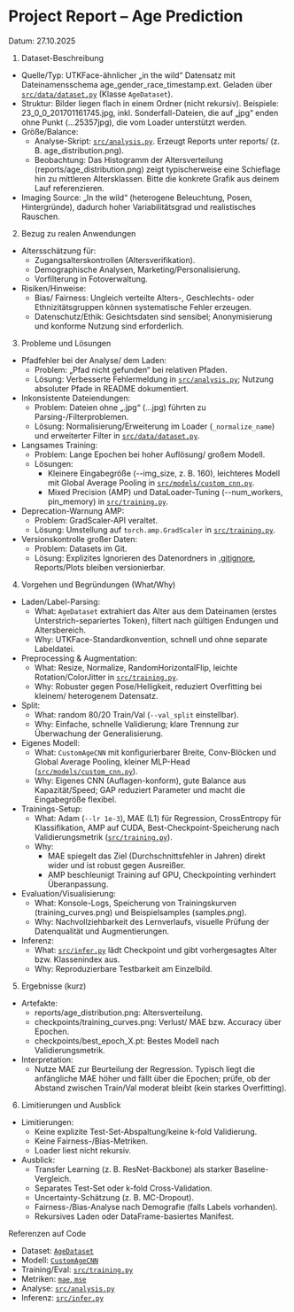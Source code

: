 # Project Report – Age Prediction

Datum: 27.10.2025

1) Dataset-Beschreibung
- Quelle/Typ: UTKFace-ähnlicher „in the wild“ Datensatz mit Dateinamensschema age_gender_race_timestamp.ext. Geladen über [`src/data/dataset.py`](src/data/dataset.py) (Klasse `AgeDataset`).
- Struktur: Bilder liegen flach in einem Ordner (nicht rekursiv). Beispiele: 23_0_0_201701161745.jpg, inkl. Sonderfall-Dateien, die auf „jpg“ enden ohne Punkt (…25357jpg), die vom Loader unterstützt werden.
- Größe/Balance:
  - Analyse-Skript: [`src/analysis.py`](src/analysis.py). Erzeugt Reports unter reports/ (z. B. age_distribution.png).
  - Beobachtung: Das Histogramm der Altersverteilung (reports/age_distribution.png) zeigt typischerweise eine Schieflage hin zu mittleren Altersklassen. Bitte die konkrete Grafik aus deinem Lauf referenzieren.
- Imaging Source: „In the wild“ (heterogene Beleuchtung, Posen, Hintergründe), dadurch hoher Variabilitätsgrad und realistisches Rauschen.

2) Bezug zu realen Anwendungen
- Altersschätzung für:
  - Zugangsalterskontrollen (Altersverifikation).
  - Demographische Analysen, Marketing/Personalisierung.
  - Vorfilterung in Fotoverwaltung.
- Risiken/Hinweise:
  - Bias/ Fairness: Ungleich verteilte Alters-, Geschlechts- oder Ethnizitätsgruppen können systematische Fehler erzeugen.
  - Datenschutz/Ethik: Gesichtsdaten sind sensibel; Anonymisierung und konforme Nutzung sind erforderlich.

3) Probleme und Lösungen
- Pfadfehler bei der Analyse/ dem Laden:
  - Problem: „Pfad nicht gefunden“ bei relativen Pfaden.
  - Lösung: Verbesserte Fehlermeldung in [`src/analysis.py`](src/analysis.py); Nutzung absoluter Pfade in README dokumentiert.
- Inkonsistente Dateiendungen:
  - Problem: Dateien ohne „.jpg“ (…jpg) führten zu Parsing-/Filterproblemen.
  - Lösung: Normalisierung/Erweiterung im Loader (`_normalize_name`) und erweiterter Filter in [`src/data/dataset.py`](src/data/dataset.py).
- Langsames Training:
  - Problem: Lange Epochen bei hoher Auflösung/ großem Modell.
  - Lösungen: 
    - Kleinere Eingabegröße (--img_size, z. B. 160), leichteres Modell mit Global Average Pooling in [`src/models/custom_cnn.py`](src/models/custom_cnn.py).
    - Mixed Precision (AMP) und DataLoader-Tuning (--num_workers, pin_memory) in [`src/training.py`](src/training.py).
- Deprecation-Warnung AMP:
  - Problem: GradScaler-API veraltet.
  - Lösung: Umstellung auf `torch.amp.GradScaler` in [`src/training.py`](src/training.py).
- Versionskontrolle großer Daten:
  - Problem: Datasets im Git.
  - Lösung: Explizites Ignorieren des Datenordners in [.gitignore](.gitignore), Reports/Plots bleiben versionierbar.

4) Vorgehen und Begründungen (What/Why)
- Laden/Label-Parsing:
  - What: `AgeDataset` extrahiert das Alter aus dem Dateinamen (erstes Unterstrich-separiertes Token), filtert nach gültigen Endungen und Altersbereich.
  - Why: UTKFace-Standardkonvention, schnell und ohne separate Labeldatei.
- Preprocessing & Augmentation:
  - What: Resize, Normalize, RandomHorizontalFlip, leichte Rotation/ColorJitter in [`src/training.py`](src/training.py).
  - Why: Robuster gegen Pose/Helligkeit, reduziert Overfitting bei kleinem/ heterogenem Datensatz.
- Split:
  - What: random 80/20 Train/Val (`--val_split` einstellbar).
  - Why: Einfache, schnelle Validierung; klare Trennung zur Überwachung der Generalisierung.
- Eigenes Modell:
  - What: `CustomAgeCNN` mit konfigurierbarer Breite, Conv-Blöcken und Global Average Pooling, kleiner MLP-Head ([`src/models/custom_cnn.py`](src/models/custom_cnn.py)).
  - Why: Eigenes CNN (Auflagen-konform), gute Balance aus Kapazität/Speed; GAP reduziert Parameter und macht die Eingabegröße flexibel.
- Trainings-Setup:
  - What: Adam (`--lr 1e-3`), MAE (L1) für Regression, CrossEntropy für Klassifikation, AMP auf CUDA, Best-Checkpoint-Speicherung nach Validierungsmetrik ([`src/training.py`](src/training.py)).
  - Why: 
    - MAE spiegelt das Ziel (Durchschnittsfehler in Jahren) direkt wider und ist robust gegen Ausreißer.
    - AMP beschleunigt Training auf GPU, Checkpointing verhindert Überanpassung.
- Evaluation/Visualisierung:
  - What: Konsole-Logs, Speicherung von Trainingskurven (training_curves.png) und Beispielsamples (samples.png).
  - Why: Nachvollziehbarkeit des Lernverlaufs, visuelle Prüfung der Datenqualität und Augmentierungen.
- Inferenz:
  - What: [`src/infer.py`](src/infer.py) lädt Checkpoint und gibt vorhergesagtes Alter bzw. Klassenindex aus.
  - Why: Reproduzierbare Testbarkeit am Einzelbild.

5) Ergebnisse (kurz)
- Artefakte:
  - reports/age_distribution.png: Altersverteilung.
  - checkpoints/training_curves.png: Verlust/ MAE bzw. Accuracy über Epochen.
  - checkpoints/best_epoch_X.pt: Bestes Modell nach Validierungsmetrik.
- Interpretation:
  - Nutze MAE zur Beurteilung der Regression. Typisch liegt die anfängliche MAE höher und fällt über die Epochen; prüfe, ob der Abstand zwischen Train/Val moderat bleibt (kein starkes Overfitting).

6) Limitierungen und Ausblick
- Limitierungen:
  - Keine explizite Test-Set-Abspaltung/keine k-fold Validierung.
  - Keine Fairness-/Bias-Metriken.
  - Loader liest nicht rekursiv.
- Ausblick:
  - Transfer Learning (z. B. ResNet-Backbone) als starker Baseline-Vergleich.
  - Separates Test-Set oder k-fold Cross-Validation.
  - Uncertainty-Schätzung (z. B. MC-Dropout).
  - Fairness-/Bias-Analyse nach Demografie (falls Labels vorhanden).
  - Rekursives Laden oder DataFrame-basiertes Manifest.

Referenzen auf Code
- Dataset: [`AgeDataset`](src/data/dataset.py)
- Modell: [`CustomAgeCNN`](src/models/custom_cnn.py)
- Training/Eval: [`src/training.py`](src/training.py)
- Metriken: [`mae`, `mse`](src/utils/metrics.py)
- Analyse: [`src/analysis.py`](src/analysis.py)
- Inferenz: [`src/infer.py`](src/infer.py)